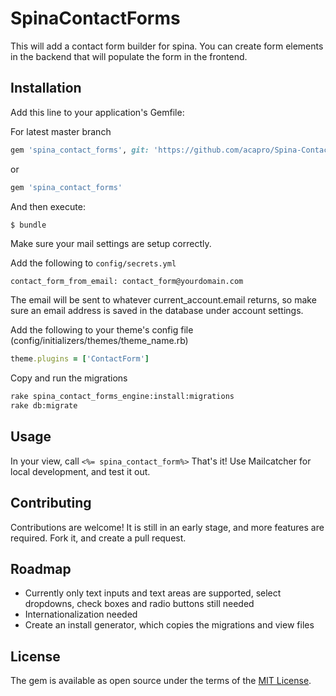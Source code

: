 # SpinaContactForms
This will add a contact form builder for spina. You can create form elements in the backend that will populate the form in the frontend.

## Installation
Add this line to your application's Gemfile:

For latest master branch
```ruby
gem 'spina_contact_forms', git: 'https://github.com/acapro/Spina-Contact-Forms'
```
or
```ruby
gem 'spina_contact_forms'
```

And then execute:
```bash
$ bundle
```

Make sure your mail settings are setup correctly.

Add the following to `config/secrets.yml`
```
contact_form_from_email: contact_form@yourdomain.com
```

The email will be sent to whatever current_account.email returns, so make sure an email address is saved in the database under account settings.


Add the following to your theme's config file (config/initializers/themes/theme_name.rb)
```ruby
theme.plugins = ['ContactForm']
```

Copy and run the migrations
```bash
rake spina_contact_forms_engine:install:migrations
rake db:migrate
```

## Usage
In your view, call `<%= spina_contact_form%>`
That's it! Use Mailcatcher for local development, and test it out.

## Contributing
Contributions are welcome! It is still in an early stage, and more features are required. Fork it, and create a pull request.

## Roadmap
* Currently only text inputs and text areas are supported, select dropdowns, check boxes and radio buttons still needed
* Internationalization needed
* Create an install generator, which copies the migrations and view files

## License
The gem is available as open source under the terms of the [MIT License](http://opensource.org/licenses/MIT).
